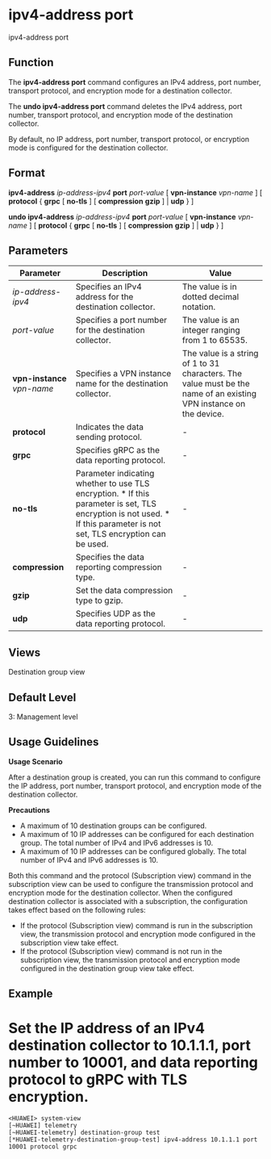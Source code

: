 ipv4-address port
=================

ipv4-address port

Function
--------



The **ipv4-address port** command configures an IPv4 address, port number, transport protocol, and encryption mode for a destination collector.

The **undo ipv4-address port** command deletes the IPv4 address, port number, transport protocol, and encryption mode of the destination collector.



By default, no IP address, port number, transport protocol, or encryption mode is configured for the destination collector.


Format
------

**ipv4-address** *ip-address-ipv4* **port** *port-value* [ **vpn-instance** *vpn-name* ] [ **protocol** { **grpc** [ **no-tls** ] [ **compression** **gzip** ] | **udp** } ]

**undo ipv4-address** *ip-address-ipv4* **port** *port-value* [ **vpn-instance** *vpn-name* ] [ **protocol** { **grpc** [ **no-tls** ] [ **compression** **gzip** ] | **udp** } ]


Parameters
----------

| Parameter | Description | Value |
| --- | --- | --- |
| *ip-address-ipv4* | Specifies an IPv4 address for the destination collector. | The value is in dotted decimal notation. |
| *port-value* | Specifies a port number for the destination collector. | The value is an integer ranging from 1 to 65535. |
| **vpn-instance** *vpn-name* | Specifies a VPN instance name for the destination collector. | The value is a string of 1 to 31 characters. The value must be the name of an existing VPN instance on the device. |
| **protocol** | Indicates the data sending protocol. | - |
| **grpc** | Specifies gRPC as the data reporting protocol. | - |
| **no-tls** | Parameter indicating whether to use TLS encryption.   * If this parameter is set, TLS encryption is not used. * If this parameter is not set, TLS encryption can be used. | - |
| **compression** | Specifies the data reporting compression type. | - |
| **gzip** | Set the data compression type to gzip. | - |
| **udp** | Specifies UDP as the data reporting protocol. | - |



Views
-----

Destination group view


Default Level
-------------

3: Management level


Usage Guidelines
----------------

**Usage Scenario**

After a destination group is created, you can run this command to configure the IP address, port number, transport protocol, and encryption mode of the destination collector.

**Precautions**

* A maximum of 10 destination groups can be configured.
* A maximum of 10 IP addresses can be configured for each destination group. The total number of IPv4 and IPv6 addresses is 10.
* A maximum of 10 IP addresses can be configured globally. The total number of IPv4 and IPv6 addresses is 10.

Both this command and the protocol (Subscription view) command in the subscription view can be used to configure the transmission protocol and encryption mode for the destination collector. When the configured destination collector is associated with a subscription, the configuration takes effect based on the following rules:

* If the protocol (Subscription view) command is run in the subscription view, the transmission protocol and encryption mode configured in the subscription view take effect.
* If the protocol (Subscription view) command is not run in the subscription view, the transmission protocol and encryption mode configured in the destination group view take effect.

Example
-------

# Set the IP address of an IPv4 destination collector to 10.1.1.1, port number to 10001, and data reporting protocol to gRPC with TLS encryption.
```
<HUAWEI> system-view
[~HUAWEI] telemetry
[~HUAWEI-telemetry] destination-group test
[*HUAWEI-telemetry-destination-group-test] ipv4-address 10.1.1.1 port 10001 protocol grpc

```
